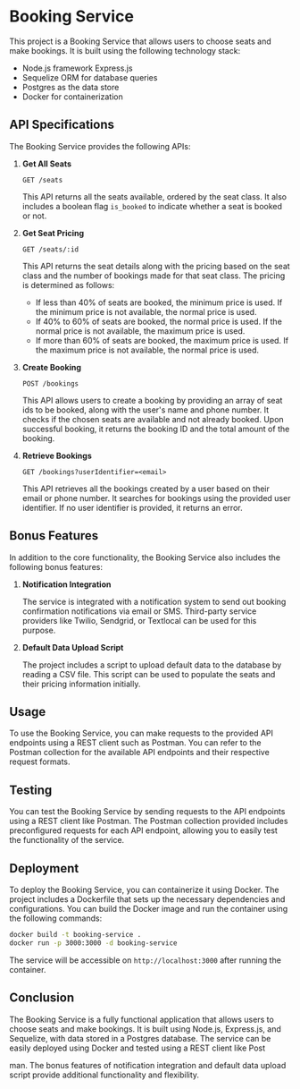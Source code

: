 # Booking Service

This project is a Booking Service that allows users to choose seats and make bookings. It is built using the following technology stack:

- Node.js framework Express.js
- Sequelize ORM for database queries
- Postgres as the data store
- Docker for containerization

## API Specifications

The Booking Service provides the following APIs:

1. **Get All Seats**

   `GET /seats`
   
   This API returns all the seats available, ordered by the seat class. It also includes a boolean flag `is_booked` to indicate whether a seat is booked or not.

2. **Get Seat Pricing**

   `GET /seats/:id`
   
   This API returns the seat details along with the pricing based on the seat class and the number of bookings made for that seat class. The pricing is determined as follows:
   - If less than 40% of seats are booked, the minimum price is used. If the minimum price is not available, the normal price is used.
   - If 40% to 60% of seats are booked, the normal price is used. If the normal price is not available, the maximum price is used.
   - If more than 60% of seats are booked, the maximum price is used. If the maximum price is not available, the normal price is used.

3. **Create Booking**

   `POST /bookings`
   
   This API allows users to create a booking by providing an array of seat ids to be booked, along with the user's name and phone number. It checks if the chosen seats are available and not already booked. Upon successful booking, it returns the booking ID and the total amount of the booking.

4. **Retrieve Bookings**

   `GET /bookings?userIdentifier=<email>`
   
   This API retrieves all the bookings created by a user based on their email or phone number. It searches for bookings using the provided user identifier. If no user identifier is provided, it returns an error.

## Bonus Features

In addition to the core functionality, the Booking Service also includes the following bonus features:

1. **Notification Integration**

   The service is integrated with a notification system to send out booking confirmation notifications via email or SMS. Third-party service providers like Twilio, Sendgrid, or Textlocal can be used for this purpose.

2. **Default Data Upload Script**

   The project includes a script to upload default data to the database by reading a CSV file. This script can be used to populate the seats and their pricing information initially.

## Usage

To use the Booking Service, you can make requests to the provided API endpoints using a REST client such as Postman. You can refer to the Postman collection for the available API endpoints and their respective request formats.

## Testing

You can test the Booking Service by sending requests to the API endpoints using a REST client like Postman. The Postman collection provided includes preconfigured requests for each API endpoint, allowing you to easily test the functionality of the service.

## Deployment

To deploy the Booking Service, you can containerize it using Docker. The project includes a Dockerfile that sets up the necessary dependencies and configurations. You can build the Docker image and run the container using the following commands:

```bash
docker build -t booking-service .
docker run -p 3000:3000 -d booking-service
```

The service will be accessible on `http://localhost:3000` after running the container.

## Conclusion

The Booking Service is a fully functional application that allows users to choose seats and make bookings. It is built using Node.js, Express.js, and Sequelize, with data stored in a Postgres database. The service can be easily deployed using Docker and tested using a REST client like Post

man. The bonus features of notification integration and default data upload script provide additional functionality and flexibility.
